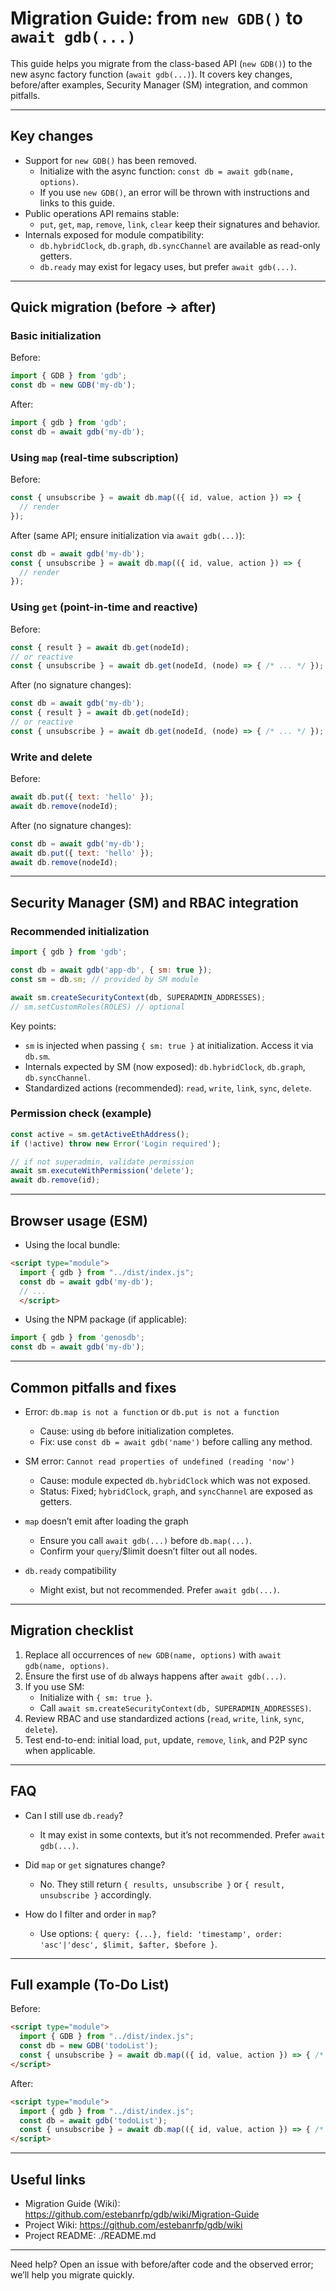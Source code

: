# Migration Guide: from `new GDB()` to `await gdb(...)`

This guide helps you migrate from the class-based API (`new GDB()`) to the new async factory function (`await gdb(...)`). It covers key changes, before/after examples, Security Manager (SM) integration, and common pitfalls.

---

## Key changes

- Support for `new GDB()` has been removed.
  - Initialize with the async function: `const db = await gdb(name, options)`.
  - If you use `new GDB()`, an error will be thrown with instructions and links to this guide.
- Public operations API remains stable:
  - `put`, `get`, `map`, `remove`, `link`, `clear` keep their signatures and behavior.
- Internals exposed for module compatibility:
  - `db.hybridClock`, `db.graph`, `db.syncChannel` are available as read-only getters.
  - `db.ready` may exist for legacy uses, but prefer `await gdb(...)`.

---

## Quick migration (before → after)

### Basic initialization

Before:

```js
import { GDB } from 'gdb';
const db = new GDB('my-db');
```

After:

```js
import { gdb } from 'gdb';
const db = await gdb('my-db');
```

### Using `map` (real-time subscription)

Before:

```js
const { unsubscribe } = await db.map(({ id, value, action }) => {
  // render
});
```

After (same API; ensure initialization via `await gdb(...)`):

```js
const db = await gdb('my-db');
const { unsubscribe } = await db.map(({ id, value, action }) => {
  // render
});
```

### Using `get` (point-in-time and reactive)

Before:

```js
const { result } = await db.get(nodeId);
// or reactive
const { unsubscribe } = await db.get(nodeId, (node) => { /* ... */ });
```

After (no signature changes):

```js
const db = await gdb('my-db');
const { result } = await db.get(nodeId);
// or reactive
const { unsubscribe } = await db.get(nodeId, (node) => { /* ... */ });
```

### Write and delete

Before:

```js
await db.put({ text: 'hello' });
await db.remove(nodeId);
```

After (no signature changes):

```js
const db = await gdb('my-db');
await db.put({ text: 'hello' });
await db.remove(nodeId);
```

---

## Security Manager (SM) and RBAC integration

### Recommended initialization

```js
import { gdb } from 'gdb';

const db = await gdb('app-db', { sm: true });
const sm = db.sm; // provided by SM module

await sm.createSecurityContext(db, SUPERADMIN_ADDRESSES);
// sm.setCustomRoles(ROLES) // optional
```

Key points:
- `sm` is injected when passing `{ sm: true }` at initialization. Access it via `db.sm`.
- Internals expected by SM (now exposed): `db.hybridClock`, `db.graph`, `db.syncChannel`.
- Standardized actions (recommended): `read`, `write`, `link`, `sync`, `delete`.

### Permission check (example)

```js
const active = sm.getActiveEthAddress();
if (!active) throw new Error('Login required');

// if not superadmin, validate permission
await sm.executeWithPermission('delete');
await db.remove(id);
```

---

## Browser usage (ESM)

- Using the local bundle:

```html
<script type="module">
  import { gdb } from "../dist/index.js";
  const db = await gdb('my-db');
  // ...
  </script>
```

- Using the NPM package (if applicable):

```js
import { gdb } from 'genosdb';
const db = await gdb('my-db');
```

---

## Common pitfalls and fixes

- Error: `db.map is not a function` or `db.put is not a function`
  - Cause: using `db` before initialization completes.
  - Fix: use `const db = await gdb('name')` before calling any method.

- SM error: `Cannot read properties of undefined (reading 'now')`
  - Cause: module expected `db.hybridClock` which was not exposed.
  - Status: Fixed; `hybridClock`, `graph`, and `syncChannel` are exposed as getters.

- `map` doesn’t emit after loading the graph
  - Ensure you call `await gdb(...)` before `db.map(...)`.
  - Confirm your `query`/$limit doesn’t filter out all nodes.

- `db.ready` compatibility
  - Might exist, but not recommended. Prefer `await gdb(...)`.

---

## Migration checklist

1) Replace all occurrences of `new GDB(name, options)` with `await gdb(name, options)`.
2) Ensure the first use of `db` always happens after `await gdb(...)`.
3) If you use SM:
   - Initialize with `{ sm: true }`.
   - Call `await sm.createSecurityContext(db, SUPERADMIN_ADDRESSES)`.
4) Review RBAC and use standardized actions (`read`, `write`, `link`, `sync`, `delete`).
5) Test end-to-end: initial load, `put`, update, `remove`, `link`, and P2P sync when applicable.

---

## FAQ

- Can I still use `db.ready`?
  - It may exist in some contexts, but it’s not recommended. Prefer `await gdb(...)`.

- Did `map` or `get` signatures change?
  - No. They still return `{ results, unsubscribe }` or `{ result, unsubscribe }` accordingly.

- How do I filter and order in `map`?
  - Use options: `{ query: {...}, field: 'timestamp', order: 'asc'|'desc', $limit, $after, $before }`.

---

## Full example (To‑Do List)

Before:

```html
<script type="module">
  import { GDB } from "../dist/index.js";
  const db = new GDB('todoList');
  const { unsubscribe } = await db.map(({ id, value, action }) => { /* ... */ });
</script>
```

After:

```html
<script type="module">
  import { gdb } from "../dist/index.js";
  const db = await gdb('todoList');
  const { unsubscribe } = await db.map(({ id, value, action }) => { /* ... */ });
</script>
```

---

## Useful links

- Migration Guide (Wiki): https://github.com/estebanrfp/gdb/wiki/Migration-Guide
- Project Wiki: https://github.com/estebanrfp/gdb/wiki
- Project README: ./README.md

---

Need help? Open an issue with before/after code and the observed error; we’ll help you migrate quickly.
